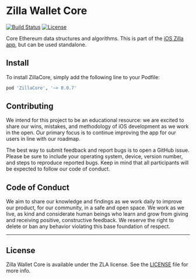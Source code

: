 # Zilla Wallet Core

[![Build Status](https://travis-ci.org/zla-io/zilla-core.svg?branch=master)](https://travis-ci.org/zla-io/zilla-core)
[![License](https://img.shields.io/badge/license-GPL3-green.svg?style=flat)](https://github.com/zla-io/zilla-core/blob/master/LICENSE)

Core Ethereum data structures and algorithms. This is part of the [iOS Zilla app](https://itunes.apple.com/us/app/zilla-the-safe-easy-ico-app/id1318638544?mt=8), but can be used standalone.

## Install

To install ZillaCore, simply add the following line to your Podfile:

```ruby
pod 'ZillaCore', '~> 0.0.7'
```

## Contributing

We intend for this project to be an educational resource: we are excited to
share our wins, mistakes, and methodology of iOS development as we work
in the open. Our primary focus is to continue improving the app for our users in
line with our roadmap.

The best way to submit feedback and report bugs is to open a GitHub issue.
Please be sure to include your operating system, device, version number, and
steps to reproduce reported bugs. Keep in mind that all participants will be
expected to follow our code of conduct.

## Code of Conduct

We aim to share our knowledge and findings as we work daily to improve our
product, for our community, in a safe and open space. We work as we live, as
kind and considerate human beings who learn and grow from giving and receiving
positive, constructive feedback. We reserve the right to delete or ban any
behavior violating this base foundation of respect.

---

## License

Zilla Wallet Core is available under the ZLA license. See the [LICENSE](https://github.com/zla-io/zilla-core/blob/master/LICENSE) file for more info.
